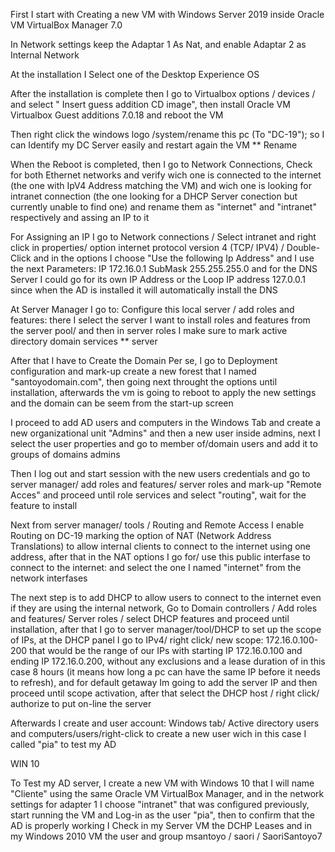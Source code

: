 First I start with Creating a new VM with Windows Server 2019 inside Oracle VM VirtualBox Manager 7.0

In Network settings keep the Adaptar 1 As Nat, and enable Adaptar 2 as Internal Network

At the installation I Select one of the Desktop Experience OS

After the installation is complete then I go to Virtualbox options / devices / and select " Insert guess addition CD image", then install Oracle VM Virtualbox Guest additions 7.0.18 and reboot the VM

Then right click the windows logo /system/rename this pc (To "DC-19"); so I can Identify my DC Server easily and restart again the VM ** Rename

When the Reboot is completed, then I go to Network Connections, Check for both Ethernet networks and verify wich one is connected to the internet (the one with IpV4 Address matching the VM) and wich one is looking for intranet connection (the one looking for a DHCP Server conection but currently unable to find one) and rename them as "internet" and "intranet" respectively and assing an IP to it

For Assigning an IP I go to Network connections / Select intranet and right click in properties/ option internet protocol version 4 (TCP/ IPV4) / Double-Click and in the options I choose "Use the following Ip Address" and I use the next Parameters: IP 172.16.0.1 SubMask 255.255.255.0 and for the DNS Server I could go for its own IP Address or the Loop IP address 127.0.0.1 since when the AD is installed it will automatically install the DNS

At Server Manager I go to: Configure this local server / add roles and features: there I select the server I want to install roles and features from the server pool/ and then in server roles I make sure to mark active directory domain services ** server

After that I have to Create the Domain Per se, I go to Deployment configuration and mark-up create a new forest that I named "santoyodomain.com", then going next throught the options until installation, afterwards the vm is going to reboot to apply the new settings and the domain can be seem from the start-up screen

I proceed to add AD users and computers in the Windows Tab and create a new organizational unit "Admins" and then a new user inside admins, next I select the user properties and go to member of/domain users and add it to groups of domains admins

Then I log out and start session with the new users credentials and go to server manager/ add roles and features/ server roles and mark-up "Remote Acces" and proceed until role services and select "routing", wait for the feature to install

Next from server manager/ tools / Routing and Remote Access I enable Routing on DC-19 marking the option of NAT (Network Address Translations) to allow internal clients to connect to the internet using one address, after that in the NAT options I go for/ use this public interfase to connect to the internet: and select the one I named "internet" from the network interfases

The next step is to add DHCP to allow users to connect to the internet even if they are using the internal network, Go to Domain controllers / Add roles and features/ Server roles / select DHCP features and proceed until installation, after that I go to server manager/tool/DHCP to set up the scope of IPs, at the DHCP panel I go to IPv4/ right click/ new scope: 172.16.0.100-200 that would be the range of our IPs with starting IP 172.16.0.100 and ending IP 172.16.0.200, without any exclusions and a lease duration of in this case 8 hours (it means how long a pc can have the same IP before it needs to refresh), and for default getaway Im going to add the server IP and then proceed until scope activation, after that select the DHCP host / right click/ authorize to put on-line the server

Afterwards I create and user account: Windows tab/ Active directory users and computers/users/right-click to create a new user wich in this case I called "pia" to test my AD

WIN 10

To Test my AD server, I create a new VM with Windows 10 that I will name "Cliente" using the same Oracle VM VirtualBox Manager, and in the network settings for adapter 1 I choose "intranet" that was configured previously, start running the VM and Log-in as the user "pia", then to confirm that the AD is properly working I Check in my Server VM the DCHP Leases and in my Windows 2010 VM the user and group
msantoyo / saori / SaoriSantoyo7
